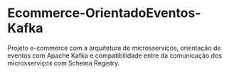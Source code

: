 # Ecommerce-OrientadoEventos-Kafka
Projeto e-commerce com a arquitetura de microsserviços, orientação de eventos com Apache Kafka e compatibilidade entre da comunicação dos microsserviços com Schema Registry.
